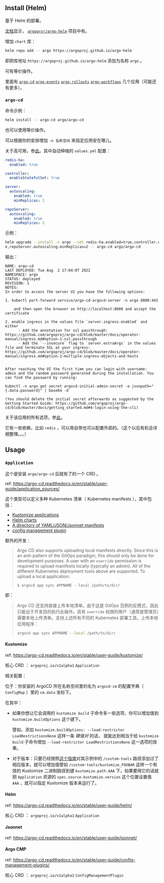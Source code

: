
## Install (Helm)

基于 Helm 的部署。

[文档](https://argo-cd.readthedocs.io/en/stable/operator-manual/installation/#helm)显示， [`argoproj/argo-helm`](https://github.com/argoproj/argo-helm.git) 项目中有。

增加 `chart` 库：

~~~ sh
helm repo add -- argo https://argoproj.github.io/argo-helm
~~~

即把库地址 `https://argoproj.github.io/argo-helm` 添加为名称 `argo` 。

可有等价操作。

里面有 [`argo-cd`](https://github.com/argoproj/argo-helm/tree/main/charts/argo-cd) [`argo-events`](https://github.com/argoproj/argo-helm/tree/main/charts/argo-events) [`argo-rollouts`](https://github.com/argoproj/argo-helm/tree/main/charts/argo-rollouts) [`argo-workflows`](https://github.com/argoproj/argo-helm/tree/main/charts/argo-workflows) 几个应用（可能还有更多）。


### `argo-cd`

命令示例：

~~~ sh
helm install -- argo-cd argo/argo-cd
~~~

也可以使用等价操作。

可以根据你的安排增加 `-n 名称空间` 来指定应用安在哪儿。

关于高可用，参[此](https://github.com/argoproj/argo-helm/tree/main/charts/argo-cd#high-availability)。其中自动伸缩的 `values.yml` 配置：

~~~ yml
redis-ha:
  enabled: true

controller:
  enableStatefulSet: true

server:
  autoscaling:
    enabled: true
    minReplicas: 2

repoServer:
  autoscaling:
    enabled: true
    minReplicas: 2
~~~

示例：

~~~~ sh
helm upgrade --install -n argo --set redis-ha.enabled=true,controller.enableStatefulSet=true,server.autoscaling.enabled=true,server.autoscaling.minReplicas=2,repoServer.autoscaling.enabled=tru
e,repoServer.autoscaling.minReplicas=2 -- argo-cd argo/argo-cd
~~~~

输出：

~~~~ text
NAME: argo-cd
LAST DEPLOYED: Tue Aug  2 17:04:07 2022
NAMESPACE: argo
STATUS: deployed
REVISION: 1
NOTES:
In order to access the server UI you have the following options:

1. kubectl port-forward service/argo-cd-argocd-server -n argo 8080:443

    and then open the browser on http://localhost:8080 and accept the certificate

2. enable ingress in the values file `server.ingress.enabled` and either
      - Add the annotation for ssl passthrough: https://github.com/argoproj/argo-cd/blob/master/docs/operator-manual/ingress.md#option-1-ssl-passthrough
      - Add the `--insecure` flag to `server.extraArgs` in the values file and terminate SSL at your ingress: https://github.com/argoproj/argo-cd/blob/master/docs/operator-manual/ingress.md#option-2-multiple-ingress-objects-and-hosts


After reaching the UI the first time you can login with username: admin and the random password generated during the installation. You can find the password by running:

kubectl -n argo get secret argocd-initial-admin-secret -o jsonpath="{.data.password}" | base64 -d

(You should delete the initial secret afterwards as suggested by the Getting Started Guide: https://github.com/argoproj/argo-cd/blob/master/docs/getting_started.md#4-login-using-the-cli)
~~~~

关于该应用的所有选项，参[此](https://github.com/argoproj/argo-helm/tree/main/charts/argo-cd#installing-the-chart)。

它有一些依赖，比如 `redis` ，可以用自带也可以配置外部的。（这个以后有机会详细整理。。。）

## Usage

### `Application`

这个是安装 `argo/argo-cd` 后就有了的一个 CRD 。

ref: https://argo-cd.readthedocs.io/en/stable/user-guide/application_sources/

这个类型可以定义多种 Kubernetes 清单（ Kubernetes manifests ），其中包括：

- [Kustomize applications](#Kustomize)
- [Helm charts](#Helm)
- [A directory of YAML/JSON/Jsonnet manifests](#Jsonnet)
- [config management plugin](#Argo-CMP)

额外的开发：

> Argo CD also supports uploading local manifests directly. Since this is an anti-pattern of the GitOps paradigm, this should only be done for development purposes. A user with an `override` permission is required to upload manifests locally (typically an admin). All of the different Kubernetes deployment tools above are supported. To upload a local application:
> 
> ~~~ text
> $ argocd app sync APPNAME --local /path/to/dir/
> ~~~
> 

即：

> Argo CD 还支持直接上传本地清单。由于这是 GitOps 范例的反模式，因此只能出于开发目的执行此操作。具有 `override` 权限的用户（通常是管理员）需要本地上传清单。支持上述所有不同的 Kubernetes 部署工具。上传本地应用程序：
> 
> ~~~ sh
> argocd app sync APPNAME --local /path/to/dir/
> ~~~
> 


#### Kustomize

ref: https://argo-cd.readthedocs.io/en/stable/user-guide/kustomize/

核心 CRD ： `argoproj.io/v1alpha1` `Application`

相关配置：

位于：你安装的 ArgoCD 所在名称空间里的名为 `argocd-cm` 的配置字典（ `ConfigMap` ）里的 `cm.data` 坐标下。

在其中：

- 如果你想让它会调用的 `kustomize build` 子命令多一些选项，你可以增加值到 `kustomize.buildOptions` 这个键下。
  
  譬如，添加 `kustomize.buildOptions: --load-restrictor LoadRestrictionsNone` 这样一条 *键值对* 的话，  就能达到相当于给 `kustomize build` 子命令增加 `--load-restrictor LoadRestrictionsNone` 这一选项的效果。

- 对于版本：只要已经按照[这个指南](https://argo-cd.readthedocs.io/en/stable/operator-manual/custom_tools/)对其示例中的 `/custom-tools` 路径添加过了相应版本，就可以增加值譬如 `/custom-tools/kustomize_FOOBAR` 这样一个有效的 Kustomize 二进制路径到键 `kustomize.path.AAA` 下，如果要用它的话就把 `Application` 资源的 `spec.source.kustomize.version` 这个位置设置值 `AAA` ，就可以指定 Kustomize 版本来运行了。

#### Helm

ref: https://argo-cd.readthedocs.io/en/stable/user-guide/helm/

核心 CRD ： `argoproj.io/v1alpha1` `Application`

#### Jsonnet

ref: https://argo-cd.readthedocs.io/en/stable/user-guide/jsonnet/

#### Argo CMP

ref: https://argo-cd.readthedocs.io/en/stable/user-guide/config-management-plugins/

核心 CRD ： `argoproj.io/v1alpha1` `ConfigManagementPlugin`

